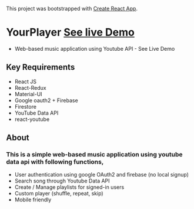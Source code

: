 This project was bootstrapped with [Create React App](https://github.com/facebookincubator/create-react-app).

# YourPlayer [See live Demo](https://yourplayer.herokuapp.com)
- Web-based music application using Youtube API - See Live Demo

## Key Requirements
- React JS
- React-Redux
- Material-UI
- Google oauth2 + Firebase
- Firestore
- YouTube Data API
- react-youtube

## About

### This is a simple web-based music application using youtube data api with following functions,

- User authentication using google OAuth2 and firebase (no local signup)
- Search song through Youtube Data API
- Create / Manage playlists for signed-in users
- Custom player (shuffle, repeat, skip)
- Mobile friendly
